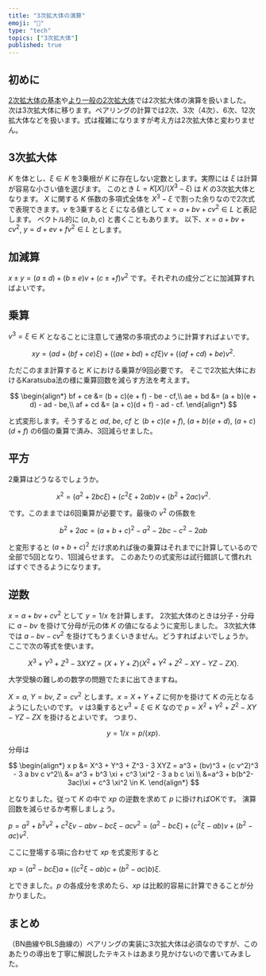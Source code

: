 ```yaml
---
title: "3次拡大体の演算"
emoji: "🧮"
type: "tech"
topics: ["3次拡大体"]
published: true
---
```

## 初めに
[2次拡大体の基本](https://zenn.dev/herumi/articles/extended-field-1)や[より一般の2次拡大体](https://zenn.dev/herumi/articles/extended-field-3)では2次拡大体の演算を扱いました。
次は3次拡大体に移ります。ペアリングの計算では2次、3次（4次）、6次、12次拡大体などを扱います。式は複雑になりますが考え方は2次拡大体と変わりません。

## 3次拡大体
$K$ を体とし、$\xi \in K$ を3乗根が $K$ に存在しない定数とします。実際には $\xi$ は計算が容易な小さい値を選びます。
このとき $L=K[X]/(X^3-\xi)$ は $K$ の3次拡大体となります。
$X$ に関する $K$ 係数の多項式全体を $X^3-\xi$ で割った余りなので2次式で表現できます。$v$ を3乗すると $\xi$ になる値として $x=a + b v + cv^2 \in L$ と表記します。
ベクトル的に $(a, b, c)$ と書くこともあります。
以下、$x=a+b v + c v^2$, $y=d + e v + f v^2 \in L$ とします。

## 加減算
$x \pm y = (a \pm d) + (b \pm e)v + (c \pm + f)v^2$ です。それぞれの成分ごとに加減算すればよいです。

## 乗算
$v^3=\xi \in K$ となることに注意して通常の多項式のように計算すればよいです。

$$
x y = (ad + (bf + ce)\xi) + ((ae + bd) + cf \xi)v + ((af + cd)+be)v^2.
$$

ただこのまま計算すると $K$ における乗算が9回必要です。
そこで2次拡大体におけるKaratsuba法の様に乗算回数を減らす方法を考えます。

$$
\begin{align*}
bf + ce &= (b + c)(e + f) - be - cf,\\
ae + bd &= (a + b)(e + d) - ad - be,\\
af + cd &= (a + c)(d + f) - ad - cf.
\end{align*}
$$

と式変形します。そうすると $ad$, $be$, $cf$ と $(b+c)(e+f)$, $(a+b)(e+d)$, $(a+c)(d+f)$ の6個の乗算で済み、3回減らせました。

## 平方
2乗算はどうなるでしょうか。

$$
x^2 = (a^2 + 2bc \xi) + (c^2 \xi + 2ab)v + (b^2 + 2ac)v^2.
$$

です。このままでは6回乗算が必要です。最後の $v^2$ の係数を

$$
b^2+2ac=(a+b+c)^2 - a^2 - 2bc - c^2 - 2ab
$$

と変形すると $(a+b+c)^2$ だけ求めれば後の乗算はそれまでに計算しているので全部で5回となり、1回減らせます。
このあたりの式変形は試行錯誤して慣れればすぐできるようになります。

## 逆数
$x = a + bv + cv^2$ として $y=1/x$ を計算します。
2次拡大体のときは分子・分母に $a-bv$ を掛けて分母が元の体 $K$ の値になるように変形しました。
3次拡大体では $a - bv - cv^2$ を掛けてもうまくいきません。どうすればよいでしょうか。
ここで次の等式を使います。

$$
X^3+Y^3+Z^3 - 3 X Y Z = (X + Y + Z)(X^2 + Y^2 + Z^2 - XY - YZ - ZX).
$$

大学受験の難しめの数学の問題でたまに出てきますね。

$X=a$, $Y=bv$, $Z=c v^2$ とします。$x=X+Y+Z$ に何かを掛けて $K$ の元となるようにしたいのです。
$v$ は3乗すると$v^3=\xi \in K$ なので $p=X^2 + Y^2 + Z^2 - XY - YZ - ZX$ を掛けるとよいです。
つまり、

$$
y=1/x = p / (x p).
$$

分母は

$$
\begin{align*}
x p &= X^3 + Y^3 + Z^3 - 3 XYZ = a^3 + (bv)^3 + (c v^2)^3 - 3 a bv c v^2\\
&= a^3 + b^3 \xi + c^3 \xi^2 - 3 a b c \xi \\
&=a^3 + b(b^2-3ac)\xi + c^3 \xi^2 \in K.
\end{align*}
$$

となりました。従って $K$ の中で $xp$ の逆数を求めて $p$ に掛ければOKです。
演算回数を減らせるか考察しましょう。

$p = a^2 + b^2 v^2 + c^2 \xi v - abv - bc \xi - ac v^2 = (a^2 - bc \xi) + (c^2 \xi - ab)v + (b^2 - ac)v^2.$

ここに登場する項に合わせて $xp$ を式変形すると

$xp = (a^2 - bc \xi)a + ((c^2 \xi - ab)c + (b^2 - ac)b)\xi.$

とできました。$p$ の各成分を求めたら、$xp$ は比較的容易に計算できることが分かりました。

## まとめ
（BN曲線やBLS曲線の）ペアリングの実装に3次拡大体は必須なのですが、このあたりの導出を丁寧に解説したテキストはあまり見かけないので書いてみました。
